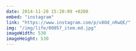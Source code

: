 ```yaml
---
date: 2014-11-28 15:20:09 +0200
embed: "instagram"
link: "https://www.instagram.com/p/v8Od_nRwQE/"
img: "/img/life/00057_item.md.jpg"
imageWidth: 530
imageHeight: 530
---
```

